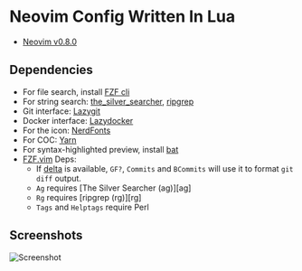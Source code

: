 # Neovim Config Written In Lua

- [Neovim v0.8.0](https://github.com/neovim/neovim/wiki/Installing-Neovim)

## Dependencies

- For file search, install [FZF cli](https://github.com/junegunn/fzf)
- For string search: [the_silver_searcher](https://github.com/ggreer/the_silver_searcher), [ripgrep](https://github.com/BurntSushi/ripgrep)
- Git interface: [Lazygit](https://github.com/jesseduffield/lazygit)
- Docker interface: [Lazydocker](https://github.com/jesseduffield/lazydocker)
- For the icon: [NerdFonts](https://www.nerdfonts.com)
- For COC: [Yarn](https://yarnpkg.com)
- For syntax-highlighted preview, install [bat](https://github.com/sharkdp/bat)
- [FZF.vim](https://github.com/junegunn/fzf.vim) Deps:
  - If [delta](https://github.com/dandavison/delta) is available, `GF?`,
    `Commits` and `BCommits` will use it to format `git diff` output.
  - `Ag` requires [The Silver Searcher (ag)][ag]
  - `Rg` requires [ripgrep (rg)][rg]
  - `Tags` and `Helptags` require Perl

## Screenshots

![Screenshot](https://user-images.githubusercontent.com/35747911/185775653-445108ff-ace2-4f58-9435-51183db23567.png)
